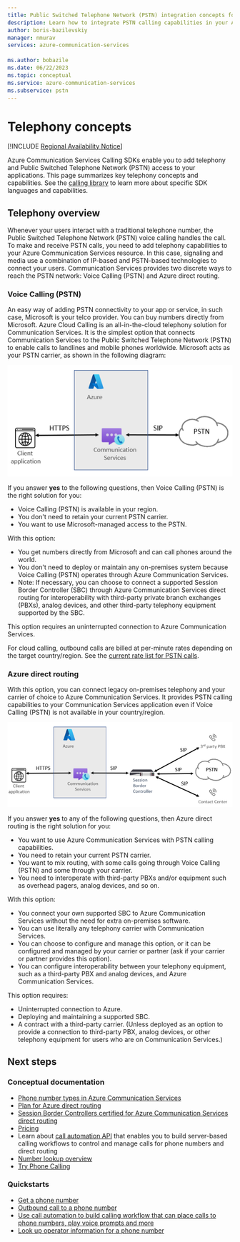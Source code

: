 ```yaml
---
title: Public Switched Telephone Network (PSTN) integration concepts for Azure Communication Services
description: Learn how to integrate PSTN calling capabilities in your Azure Communication Services application.
author: boris-bazilevskiy
manager: nmurav
services: azure-communication-services

ms.author: bobazile
ms.date: 06/22/2023
ms.topic: conceptual
ms.service: azure-communication-services
ms.subservice: pstn
---
```


# Telephony concepts

[!INCLUDE [Regional Availability Notice](../../includes/regional-availability-include.md)]

Azure Communication Services Calling SDKs enable you to add telephony and Public Switched Telephone Network (PSTN) access to your applications. This page summarizes key telephony concepts and capabilities. See the [calling library](../../quickstarts/voice-video-calling/getting-started-with-calling.md) to learn more about specific SDK languages and capabilities.

<!-- [!INCLUDE [Survey Request](./includes/survey-request.md)] -->

## Telephony overview
Whenever your users interact with a traditional telephone number, the Public Switched Telephone Network (PSTN) voice calling handles the call. To make and receive PSTN calls, you need to add telephony capabilities to your Azure Communication Services resource. In this case, signaling and media use a combination of IP-based and PSTN-based technologies to connect your users. Communication Services provides two discrete ways to reach the PSTN network: Voice Calling (PSTN) and Azure direct routing.

### Voice Calling (PSTN)

An easy way of adding PSTN connectivity to your app or service, in such case, Microsoft is your telco provider. You can buy numbers directly from Microsoft. Azure Cloud Calling is an all-in-the-cloud telephony solution for Communication Services. It is the simplest option that connects Communication Services to the Public Switched Telephone Network (PSTN) to enable calls to landlines and mobile phones worldwide. Microsoft acts as your PSTN carrier, as shown in the following diagram:

![Voice Calling (PSTN) diagram.](../media/telephony-concept/azure-calling-diagram.png)

If you answer **yes** to the following questions, then Voice Calling (PSTN) is the right solution for you:
- Voice Calling (PSTN) is available in your region.
- You don't need to retain your current PSTN carrier.
- You want to use Microsoft-managed access to the PSTN.

With this option:
- You get numbers directly from Microsoft and can call phones around the world.
- You don't need to deploy or maintain any on-premises system because Voice Calling (PSTN) operates through Azure Communication Services.
- Note: If necessary, you can choose to connect a supported Session Border Controller (SBC) through Azure Communication Services direct routing for interoperability with third-party private branch exchanges (PBXs), analog devices, and other third-party telephony equipment supported by the SBC.

This option requires an uninterrupted connection to Azure Communication Services.  

For cloud calling, outbound calls are billed at per-minute rates depending on the target country/region. See the [current rate list for PSTN calls](https://github.com/Azure/Communication/blob/master/pricing/communication-services-pstn-rates.csv).

### Azure direct routing

With this option, you can connect legacy on-premises telephony and your carrier of choice to Azure Communication Services. It provides PSTN calling capabilities to your Communication Services application even if Voice Calling (PSTN) is not available in your country/region. 

![Azure direct routing diagram.](../media/telephony-concept/sip-interface-diagram.png)

If you answer **yes** to any of the following questions, then Azure direct routing is the right solution for you:

- You want to use Azure Communication Services with PSTN calling capabilities.
- You need to retain your current PSTN carrier.
- You want to mix routing, with some calls going through Voice Calling (PSTN) and some through your carrier.
- You need to interoperate with third-party PBXs and/or equipment such as overhead pagers, analog devices, and so on.

With this option:

- You connect your own supported SBC to Azure Communication Services without the need for extra on-premises software.
- You can use literally any telephony carrier with Communication Services.
- You can choose to configure and manage this option, or it can be configured and managed by your carrier or partner (ask if your carrier or partner provides this option).
- You can configure interoperability between your telephony equipment, such as a third-party PBX and analog devices, and Azure Communication Services.

This option requires:

- Uninterrupted connection to Azure.
- Deploying and maintaining a supported SBC.
- A contract with a third-party carrier. (Unless deployed as an option to provide a connection to third-party PBX, analog devices, or other telephony equipment for users who are on Communication Services.)

## Next steps

### Conceptual documentation

- [Phone number types in Azure Communication Services](./plan-solution.md)
- [Plan for Azure direct routing](./direct-routing-infrastructure.md)
- [Session Border Controllers certified for Azure Communication Services direct routing](./certified-session-border-controllers.md)
- [Pricing](../pricing.md)
- Learn about [call automation API](../call-automation/call-automation.md) that enables you to build server-based calling workflows to control and manage calls for phone numbers and direct routing
- [Number lookup overview](../../concepts/numbers/number-lookup-concept.md)
- [Try Phone Calling](./try-phone-calling.md)


### Quickstarts

- [Get a phone number](../../quickstarts/telephony/get-phone-number.md)
- [Outbound call to a phone number](../../quickstarts/telephony/pstn-call.md)
- [Use call automation to build calling workflow that can place calls to phone numbers, play voice prompts and more](../../quickstarts/call-automation/quickstart-make-an-outbound-call.md)
- [Look up operator information for a phone number](../../quickstarts/telephony/number-lookup.md)